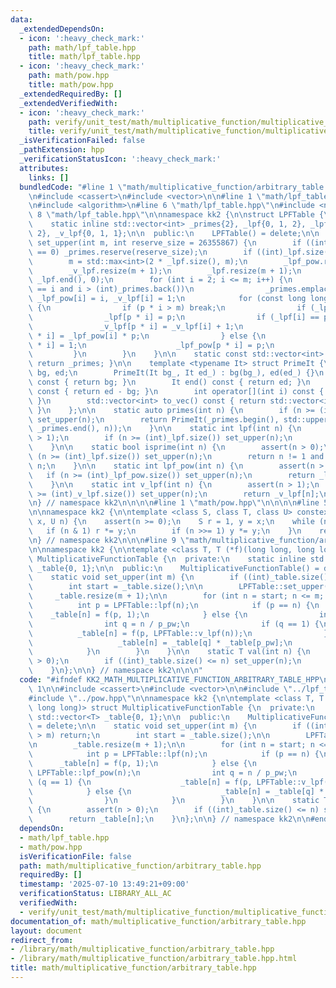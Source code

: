 ```yaml
---
data:
  _extendedDependsOn:
  - icon: ':heavy_check_mark:'
    path: math/lpf_table.hpp
    title: math/lpf_table.hpp
  - icon: ':heavy_check_mark:'
    path: math/pow.hpp
    title: math/pow.hpp
  _extendedRequiredBy: []
  _extendedVerifiedWith:
  - icon: ':heavy_check_mark:'
    path: verify/unit_test/math/multiplicative_function/multiplicative_function_table.test.cpp
    title: verify/unit_test/math/multiplicative_function/multiplicative_function_table.test.cpp
  _isVerificationFailed: false
  _pathExtension: hpp
  _verificationStatusIcon: ':heavy_check_mark:'
  attributes:
    links: []
  bundledCode: "#line 1 \"math/multiplicative_function/arbitrary_table.hpp\"\n\n\n\
    \n#include <cassert>\n#include <vector>\n\n#line 1 \"math/lpf_table.hpp\"\n\n\n\
    \n#include <algorithm>\n#line 6 \"math/lpf_table.hpp\"\n#include <numeric>\n#line\
    \ 8 \"math/lpf_table.hpp\"\n\nnamespace kk2 {\n\nstruct LPFTable {\n  private:\n\
    \    static inline std::vector<int> _primes{2}, _lpf{0, 1, 2}, _lpf_pow{0, 1,\
    \ 2}, _v_lpf{0, 1, 1};\n\n  public:\n    LPFTable() = delete;\n\n    static void\
    \ set_upper(int m, int reserve_size = 26355867) {\n        if ((int)_lpf.size()\
    \ == 0) _primes.reserve(reserve_size);\n        if ((int)_lpf.size() > m) return;\n\
    \        m = std::max<int>(2 * _lpf.size(), m);\n        _lpf_pow.resize(m + 1);\n\
    \        _v_lpf.resize(m + 1);\n        _lpf.resize(m + 1);\n        iota(_lpf.begin(),\
    \ _lpf.end(), 0);\n        for (int i = 2; i <= m; i++) {\n            if (_lpf[i]\
    \ == i and i > (int)_primes.back())\n                _primes.emplace_back(i),\
    \ _lpf_pow[i] = i, _v_lpf[i] = 1;\n            for (const long long p : _primes)\
    \ {\n                if (p * i > m) break;\n                if (_lpf[i] < p) break;\n\
    \                _lpf[p * i] = p;\n                if (_lpf[i] == p) {\n     \
    \               _v_lpf[p * i] = _v_lpf[i] + 1;\n                    _lpf_pow[p\
    \ * i] = _lpf_pow[i] * p;\n                } else {\n                    _v_lpf[p\
    \ * i] = 1;\n                    _lpf_pow[p * i] = p;\n                }\n   \
    \         }\n        }\n    }\n\n    static const std::vector<int> &primes() {\
    \ return _primes; }\n\n    template <typename It> struct PrimeIt {\n        It\
    \ bg, ed;\n        PrimeIt(It bg_, It ed_) : bg(bg_), ed(ed_) {}\n        It begin()\
    \ const { return bg; }\n        It end() const { return ed; }\n        int size()\
    \ const { return ed - bg; }\n        int operator[](int i) const { return bg[i];\
    \ }\n        std::vector<int> to_vec() const { return std::vector<int>(bg, ed);\
    \ }\n    };\n\n    static auto primes(int n) {\n        if (n >= (int)_lpf.size())\
    \ set_upper(n);\n        return PrimeIt(_primes.begin(), std::upper_bound(_primes.begin(),\
    \ _primes.end(), n));\n    }\n\n    static int lpf(int n) {\n        assert(n\
    \ > 1);\n        if (n >= (int)_lpf.size()) set_upper(n);\n        return _lpf[n];\n\
    \    }\n\n    static bool isprime(int n) {\n        assert(n > 0);\n        if\
    \ (n >= (int)_lpf.size()) set_upper(n);\n        return n != 1 and _lpf[n] ==\
    \ n;\n    }\n\n    static int lpf_pow(int n) {\n        assert(n > 1);\n     \
    \   if (n >= (int)_lpf_pow.size()) set_upper(n);\n        return _lpf_pow[n];\n\
    \    }\n\n    static int v_lpf(int n) {\n        assert(n > 1);\n        if (n\
    \ >= (int)_v_lpf.size()) set_upper(n);\n        return _v_lpf[n];\n    }\n};\n\
    \n} // namespace kk2\n\n\n\n#line 1 \"math/pow.hpp\"\n\n\n\n#line 5 \"math/pow.hpp\"\
    \n\nnamespace kk2 {\n\ntemplate <class S, class T, class U> constexpr S pow(T\
    \ x, U n) {\n    assert(n >= 0);\n    S r = 1, y = x;\n    while (n) {\n     \
    \   if (n & 1) r *= y;\n        if (n >>= 1) y *= y;\n    }\n    return r;\n}\n\
    \n} // namespace kk2\n\n\n#line 9 \"math/multiplicative_function/arbitrary_table.hpp\"\
    \n\nnamespace kk2 {\n\ntemplate <class T, T (*f)(long long, long long)> struct\
    \ MultiplicativeFunctionTable {\n  private:\n    static inline std::vector<T>\
    \ _table{0, 1};\n\n  public:\n    MultiplicativeFunctionTable() = delete;\n\n\
    \    static void set_upper(int m) {\n        if ((int)_table.size() > m) return;\n\
    \        int start = _table.size();\n\n        LPFTable::set_upper(m);\n\n   \
    \     _table.resize(m + 1);\n\n        for (int n = start; n <= m; ++n) {\n  \
    \          int p = LPFTable::lpf(n);\n            if (p == n) {\n            \
    \    _table[n] = f(p, 1);\n            } else {\n                int p_pw = LPFTable::lpf_pow(n);\n\
    \                int q = n / p_pw;\n                if (q == 1) {\n          \
    \          _table[n] = f(p, LPFTable::v_lpf(n));\n                } else {\n \
    \                   _table[n] = _table[q] * _table[p_pw];\n                }\n\
    \            }\n        }\n    }\n\n    static T val(int n) {\n        assert(n\
    \ > 0);\n        if ((int)_table.size() <= n) set_upper(n);\n        return _table[n];\n\
    \    }\n};\n\n} // namespace kk2\n\n\n"
  code: "#ifndef KK2_MATH_MULTIPLICATIVE_FUNCTION_ARBITRARY_TABLE_HPP\n#define KK2_MATH_MULTIPLICATIVE_FUNCTION_ARBITRARY_TABLE_HPP\
    \ 1\n\n#include <cassert>\n#include <vector>\n\n#include \"../lpf_table.hpp\"\n\
    #include \"../pow.hpp\"\n\nnamespace kk2 {\n\ntemplate <class T, T (*f)(long long,\
    \ long long)> struct MultiplicativeFunctionTable {\n  private:\n    static inline\
    \ std::vector<T> _table{0, 1};\n\n  public:\n    MultiplicativeFunctionTable()\
    \ = delete;\n\n    static void set_upper(int m) {\n        if ((int)_table.size()\
    \ > m) return;\n        int start = _table.size();\n\n        LPFTable::set_upper(m);\n\
    \n        _table.resize(m + 1);\n\n        for (int n = start; n <= m; ++n) {\n\
    \            int p = LPFTable::lpf(n);\n            if (p == n) {\n          \
    \      _table[n] = f(p, 1);\n            } else {\n                int p_pw =\
    \ LPFTable::lpf_pow(n);\n                int q = n / p_pw;\n                if\
    \ (q == 1) {\n                    _table[n] = f(p, LPFTable::v_lpf(n));\n    \
    \            } else {\n                    _table[n] = _table[q] * _table[p_pw];\n\
    \                }\n            }\n        }\n    }\n\n    static T val(int n)\
    \ {\n        assert(n > 0);\n        if ((int)_table.size() <= n) set_upper(n);\n\
    \        return _table[n];\n    }\n};\n\n} // namespace kk2\n\n#endif // KK2_MATH_MULTIPLICATIVE_FUNCTION_ARBITRARY_TABLE_HPP\n"
  dependsOn:
  - math/lpf_table.hpp
  - math/pow.hpp
  isVerificationFile: false
  path: math/multiplicative_function/arbitrary_table.hpp
  requiredBy: []
  timestamp: '2025-07-10 13:49:21+09:00'
  verificationStatus: LIBRARY_ALL_AC
  verifiedWith:
  - verify/unit_test/math/multiplicative_function/multiplicative_function_table.test.cpp
documentation_of: math/multiplicative_function/arbitrary_table.hpp
layout: document
redirect_from:
- /library/math/multiplicative_function/arbitrary_table.hpp
- /library/math/multiplicative_function/arbitrary_table.hpp.html
title: math/multiplicative_function/arbitrary_table.hpp
---
```


